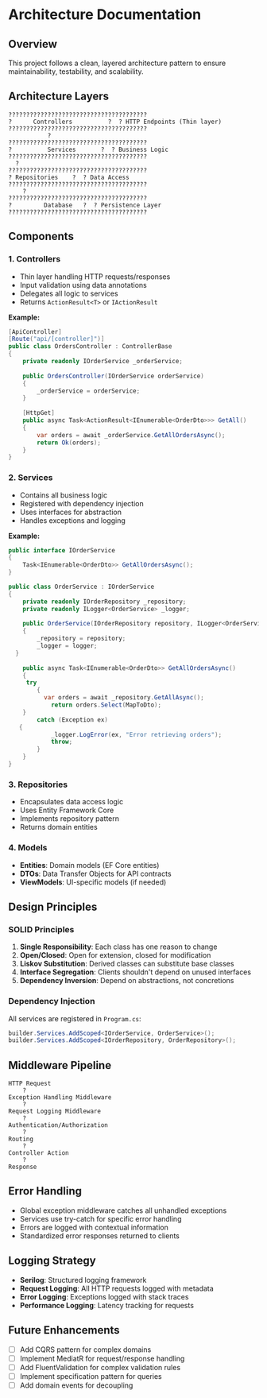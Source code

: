 # Architecture Documentation

## Overview

This project follows a clean, layered architecture pattern to ensure maintainability, testability, and scalability.

## Architecture Layers

```
???????????????????????????????????????
?      Controllers          ?  ? HTTP Endpoints (Thin layer)
???????????????????????????????????????
           ?
???????????????????????????????????????
?          Services       ?  ? Business Logic
???????????????????????????????????????
  ?
???????????????????????????????????????
? Repositories    ?  ? Data Access
???????????????????????????????????????
    ?
???????????????????????????????????????
?         Database   ?  ? Persistence Layer
???????????????????????????????????????
```

## Components

### 1. Controllers
- Thin layer handling HTTP requests/responses
- Input validation using data annotations
- Delegates all logic to services
- Returns `ActionResult<T>` or `IActionResult`

**Example:**
```csharp
[ApiController]
[Route("api/[controller]")]
public class OrdersController : ControllerBase
{
    private readonly IOrderService _orderService;
    
    public OrdersController(IOrderService orderService)
    {
        _orderService = orderService;
    }
    
    [HttpGet]
    public async Task<ActionResult<IEnumerable<OrderDto>>> GetAll()
    {
        var orders = await _orderService.GetAllOrdersAsync();
        return Ok(orders);
    }
}
```

### 2. Services
- Contains all business logic
- Registered with dependency injection
- Uses interfaces for abstraction
- Handles exceptions and logging

**Example:**
```csharp
public interface IOrderService
{
    Task<IEnumerable<OrderDto>> GetAllOrdersAsync();
}

public class OrderService : IOrderService
{
    private readonly IOrderRepository _repository;
    private readonly ILogger<OrderService> _logger;
    
    public OrderService(IOrderRepository repository, ILogger<OrderService> logger)
    {
        _repository = repository;
        _logger = logger;
  }
    
    public async Task<IEnumerable<OrderDto>> GetAllOrdersAsync()
    {
     try
        {
          var orders = await _repository.GetAllAsync();
            return orders.Select(MapToDto);
    }
        catch (Exception ex)
   {
            _logger.LogError(ex, "Error retrieving orders");
            throw;
        }
    }
}
```

### 3. Repositories
- Encapsulates data access logic
- Uses Entity Framework Core
- Implements repository pattern
- Returns domain entities

### 4. Models
- **Entities**: Domain models (EF Core entities)
- **DTOs**: Data Transfer Objects for API contracts
- **ViewModels**: UI-specific models (if needed)

## Design Principles

### SOLID Principles

1. **Single Responsibility**: Each class has one reason to change
2. **Open/Closed**: Open for extension, closed for modification
3. **Liskov Substitution**: Derived classes can substitute base classes
4. **Interface Segregation**: Clients shouldn't depend on unused interfaces
5. **Dependency Inversion**: Depend on abstractions, not concretions

### Dependency Injection

All services are registered in `Program.cs`:

```csharp
builder.Services.AddScoped<IOrderService, OrderService>();
builder.Services.AddScoped<IOrderRepository, OrderRepository>();
```

## Middleware Pipeline

```
HTTP Request
    ?
Exception Handling Middleware
    ?
Request Logging Middleware
    ?
Authentication/Authorization
    ?
Routing
    ?
Controller Action
    ?
Response
```

## Error Handling

- Global exception middleware catches all unhandled exceptions
- Services use try-catch for specific error handling
- Errors are logged with contextual information
- Standardized error responses returned to clients

## Logging Strategy

- **Serilog**: Structured logging framework
- **Request Logging**: All HTTP requests logged with metadata
- **Error Logging**: Exceptions logged with stack traces
- **Performance Logging**: Latency tracking for requests

## Future Enhancements

- [ ] Add CQRS pattern for complex domains
- [ ] Implement MediatR for request/response handling
- [ ] Add FluentValidation for complex validation rules
- [ ] Implement specification pattern for queries
- [ ] Add domain events for decoupling
